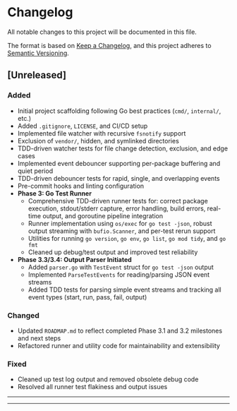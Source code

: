 # Changelog

All notable changes to this project will be documented in this file.

The format is based on [Keep a Changelog](https://keepachangelog.com/en/1.0.0/), and this project adheres to [Semantic Versioning](https://semver.org/spec/v2.0.0.html).

## [Unreleased]
### Added
- Initial project scaffolding following Go best practices (`cmd/`, `internal/`, etc.)
- Added `.gitignore`, `LICENSE`, and CI/CD setup
- Implemented file watcher with recursive `fsnotify` support
- Exclusion of `vendor/`, hidden, and symlinked directories
- TDD-driven watcher tests for file change detection, exclusion, and edge cases
- Implemented event debouncer supporting per-package buffering and quiet period
- TDD-driven debouncer tests for rapid, single, and overlapping events
- Pre-commit hooks and linting configuration
- **Phase 3: Go Test Runner**
  - Comprehensive TDD-driven runner tests for: correct package execution, stdout/stderr capture, error handling, build errors, real-time output, and goroutine pipeline integration
  - Runner implementation using `os/exec` for `go test -json`, robust output streaming with `bufio.Scanner`, and per-test rerun support
  - Utilities for running `go version`, `go env`, `go list`, `go mod tidy`, and `go fmt`
  - Cleaned up debug/test output and improved test reliability
- **Phase 3.3/3.4: Output Parser Initiated**
  - Added `parser.go` with `TestEvent` struct for `go test -json` output
  - Implemented `ParseTestEvents` for reading/parsing JSON event streams
  - Added TDD tests for parsing simple event streams and tracking all event types (start, run, pass, fail, output)

### Changed
- Updated `ROADMAP.md` to reflect completed Phase 3.1 and 3.2 milestones and next steps
- Refactored runner and utility code for maintainability and extensibility

### Fixed
- Cleaned up test log output and removed obsolete debug code
- Resolved all runner test flakiness and output issues

---

---
